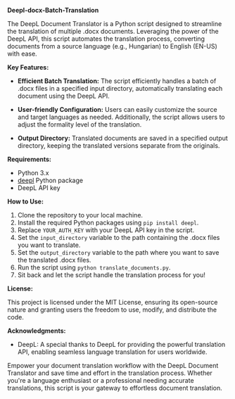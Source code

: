 **Deepl-docx-Batch-Translation**

The DeepL Document Translator is a Python script designed to streamline the translation of multiple .docx documents. Leveraging the power of the DeepL API, this script automates the translation process, converting documents from a source language (e.g., Hungarian) to English (EN-US) with ease.

**Key Features:**

- **Efficient Batch Translation:** The script efficiently handles a batch of .docx files in a specified input directory, automatically translating each document using the DeepL API.

- **User-friendly Configuration:** Users can easily customize the source and target languages as needed. Additionally, the script allows users to adjust the formality level of the translation.

- **Output Directory:** Translated documents are saved in a specified output directory, keeping the translated versions separate from the originals.

**Requirements:**

- Python 3.x
- [deepl](https://pypi.org/project/deepl/) Python package
- DeepL API key

**How to Use:**

1. Clone the repository to your local machine.
2. Install the required Python packages using `pip install deepl`.
3. Replace `YOUR_AUTH_KEY` with your DeepL API key in the script.
4. Set the `input_directory` variable to the path containing the .docx files you want to translate.
5. Set the `output_directory` variable to the path where you want to save the translated .docx files.
6. Run the script using `python translate_documents.py`.
7. Sit back and let the script handle the translation process for you!

**License:**

This project is licensed under the MIT License, ensuring its open-source nature and granting users the freedom to use, modify, and distribute the code.

**Acknowledgments:**

- DeepL: A special thanks to DeepL for providing the powerful translation API, enabling seamless language translation for users worldwide.

Empower your document translation workflow with the DeepL Document Translator and save time and effort in the translation process. Whether you're a language enthusiast or a professional needing accurate translations, this script is your gateway to effortless document translation.
